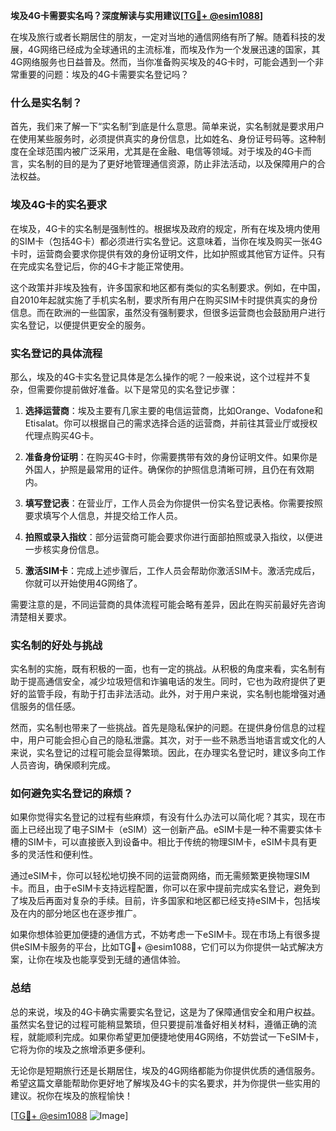 **埃及4G卡需要实名吗？深度解读与实用建议[[TG💪+ @esim1088](https://t.me/s/esim1088)]**

在埃及旅行或者长期居住的朋友，一定对当地的通信网络有所了解。随着科技的发展，4G网络已经成为全球通讯的主流标准，而埃及作为一个发展迅速的国家，其4G网络服务也日益普及。然而，当你准备购买埃及的4G卡时，可能会遇到一个非常重要的问题：埃及的4G卡需要实名登记吗？

### 什么是实名制？

首先，我们来了解一下“实名制”到底是什么意思。简单来说，实名制就是要求用户在使用某些服务时，必须提供真实的身份信息，比如姓名、身份证号码等。这种制度在全球范围内被广泛采用，尤其是在金融、电信等领域。对于埃及的4G卡而言，实名制的目的是为了更好地管理通信资源，防止非法活动，以及保障用户的合法权益。

### 埃及4G卡的实名要求

在埃及，4G卡的实名制是强制性的。根据埃及政府的规定，所有在埃及境内使用的SIM卡（包括4G卡）都必须进行实名登记。这意味着，当你在埃及购买一张4G卡时，运营商会要求你提供有效的身份证明文件，比如护照或其他官方证件。只有在完成实名登记后，你的4G卡才能正常使用。

这个政策并非埃及独有，许多国家和地区都有类似的实名制要求。例如，在中国，自2010年起就实施了手机实名制，要求所有用户在购买SIM卡时提供真实的身份信息。而在欧洲的一些国家，虽然没有强制要求，但很多运营商也会鼓励用户进行实名登记，以便提供更安全的服务。

### 实名登记的具体流程

那么，埃及的4G卡实名登记具体是怎么操作的呢？一般来说，这个过程并不复杂，但需要你提前做好准备。以下是常见的实名登记步骤：

1. **选择运营商**：埃及主要有几家主要的电信运营商，比如Orange、Vodafone和Etisalat。你可以根据自己的需求选择合适的运营商，并前往其营业厅或授权代理点购买4G卡。

2. **准备身份证明**：在购买4G卡时，你需要携带有效的身份证明文件。如果你是外国人，护照是最常用的证件。确保你的护照信息清晰可辨，且仍在有效期内。

3. **填写登记表**：在营业厅，工作人员会为你提供一份实名登记表格。你需要按照要求填写个人信息，并提交给工作人员。

4. **拍照或录入指纹**：部分运营商可能会要求你进行面部拍照或录入指纹，以便进一步核实身份信息。

5. **激活SIM卡**：完成上述步骤后，工作人员会帮助你激活SIM卡。激活完成后，你就可以开始使用4G网络了。

需要注意的是，不同运营商的具体流程可能会略有差异，因此在购买前最好先咨询清楚相关要求。

### 实名制的好处与挑战

实名制的实施，既有积极的一面，也有一定的挑战。从积极的角度来看，实名制有助于提高通信安全，减少垃圾短信和诈骗电话的发生。同时，它也为政府提供了更好的监管手段，有助于打击非法活动。此外，对于用户来说，实名制也能增强对通信服务的信任感。

然而，实名制也带来了一些挑战。首先是隐私保护的问题。在提供身份信息的过程中，用户可能会担心自己的隐私泄露。其次，对于一些不熟悉当地语言或文化的人来说，实名登记的过程可能会显得繁琐。因此，在办理实名登记时，建议多向工作人员咨询，确保顺利完成。

### 如何避免实名登记的麻烦？

如果你觉得实名登记的过程有些麻烦，有没有什么办法可以简化呢？其实，现在市面上已经出现了电子SIM卡（eSIM）这一创新产品。eSIM卡是一种不需要实体卡槽的SIM卡，可以直接嵌入到设备中。相比于传统的物理SIM卡，eSIM卡具有更多的灵活性和便利性。

通过eSIM卡，你可以轻松地切换不同的运营商网络，而无需频繁更换物理SIM卡。而且，由于eSIM卡支持远程配置，你可以在家中提前完成实名登记，避免到了埃及后再面对复杂的手续。目前，许多国家和地区都已经支持eSIM卡，包括埃及在内的部分地区也在逐步推广。

如果你想体验更加便捷的通信方式，不妨考虑一下eSIM卡。现在市场上有很多提供eSIM卡服务的平台，比如TG💪+ @esim1088，它们可以为你提供一站式解决方案，让你在埃及也能享受到无缝的通信体验。

### 总结

总的来说，埃及的4G卡确实需要实名登记，这是为了保障通信安全和用户权益。虽然实名登记的过程可能稍显繁琐，但只要提前准备好相关材料，遵循正确的流程，就能顺利完成。如果你希望更加便捷地使用4G网络，不妨尝试一下eSIM卡，它将为你的埃及之旅增添更多便利。

无论你是短期旅行还是长期居住，埃及的4G网络都能为你提供优质的通信服务。希望这篇文章能帮助你更好地了解埃及4G卡的实名要求，并为你提供一些实用的建议。祝你在埃及的旅程愉快！

[[TG💪+ @esim1088](https://t.me/s/esim1088) ![Image](https://i.postimg.cc/4NQfJmqS/Snipaste-2025-05-13-00-14-12.png)]